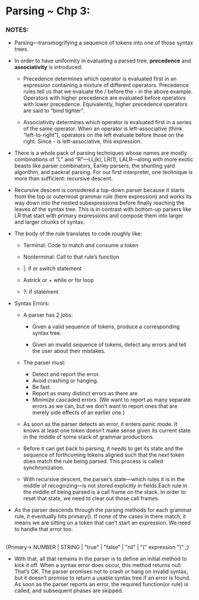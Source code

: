 # Parsing ~ Chp 3:

### NOTES:

* Parsing—transmogrifying a sequence of tokens into one of those syntax trees.

* In order to have uniformity in evaluating a parsed tree, **precedence** and **associativity** is introduced:
  * Precedence determines which operator is evaluated first in an expression containing a mixture of different operators. Precedence rules tell us that we evaluate the / before the - in the above example. Operators with higher precedence are evaluated before operators with lower precedence. Equivalently, higher precedence operators are said to “bind tighter”.

  * Associativity determines which operator is evaluated first in a series of the same operator. When an operator is left-associative (think “left-to-right”), operators on the left evaluate before those on the right. Since - is left-associative, this expression.

* There is a whole pack of parsing techniques whose names are mostly combinations of “L” and “R”—LL(k), LR(1), LALR—along with more exotic beasts like parser combinators, Earley parsers, the shunting yard algorithm, and packrat parsing. For our first interpreter, one technique is more than sufficient: recursive descent.

* Recursive descent is considered a top-down parser because it starts from the top or outermost grammar rule (here expression) and works its way down into the nested subexpressions before finally reaching the leaves of the syntax tree. This is in contrast with bottom-up parsers like LR that start with primary expressions and compose them into larger and larger chunks of syntax.

* The body of the rule translates to code roughly like:

  * Terminal:	Code to match and consume a token

  * Nonterminal:	Call to that rule’s function
  * |:	if or switch statement
  * Astrick or +	while or for    loop
  * ?:	if statement

* Syntax Errors:
  * A parser has 2 jobs:
    * Given a valid sequence of tokens, produce a corresponding syntax tree.

    * Given an invalid sequence of tokens, detect any errors and tell the user about their mistakes.

  * The parser must:
    * Detect and report the error. 
    * Avoid crashing or hanging.
    * Be fast. 
    * Report as many distinct errors as there are
    * Minimize cascaded errors. (We want to report as many separate errors as we can, but we don’t want to report ones that are merely side effects of an earlier one.)

  * As soon as the parser detects an error, it enters panic mode. It knows at least one token doesn’t make sense given its current state in the middle of some stack of grammar productions.

  * Before it can get back to parsing, it needs to get its state and the sequence of forthcoming tokens aligned such that the next token does match the rule being parsed. This process is called synchronization.

  * With recursive descent, the parser’s state—which rules it is in the middle of recognizing—is not stored explicitly in fields.Each rule in the middle of being parsed is a call frame on the stack. In order to reset that state, we need to clear out those call frames.

* As the parser descends through the parsing methods for each grammar rule, it eventually hits primary(). If none of the cases in there match, it means we are sitting on a token that can’t start an expression. We need to handle that error too.<br>
<br>
{Primary→ NUMBER | STRING | "true" | "false" | "nil"
               | "(" expression ")" ;}

* With that, all that remains in the parser is to define an initial method to kick it off. When a syntax error does occur, this method returns null. That’s OK. The parser promises not to crash or hang on invalid syntax, but it doesn’t promise to return a usable syntax tree if an error is found. As soon as the parser reports an error, the required function(or rule) is called, and subsequent phases are skipped.         
